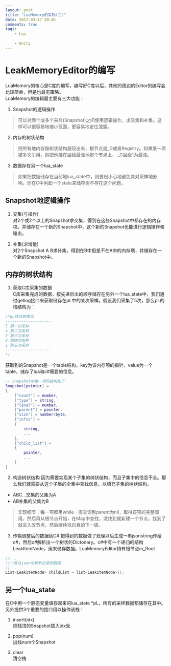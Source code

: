 ```yaml
---
layout: post
title: "LuaMemory的实现(二)"
date: 2017-03-17 20:46
comments: true
tags: 
	- Lua
	
	- Unity  
---
```

# LeakMemoryEditor的编写  
LuaMemory的核心是C库的编写，编写好C库以后，其他的周边的Editor的编写会比较简单，但是也最见策略。  
LuaMemory的编辑器主要有三大功能：
1. Snapshot的逻辑操作
>可以对两个或多个采样(Snapshot)之间使用逻辑操作，求交集和补集。这样可以很容易地缩小范围，更容易地定位泄露。  

2. 内存的树状结构
>把所有地内存按树状结构展现出来，根节点是_G或者Registry。如果某一项被多次引用，则把他挂在层级最浅地那个节点上， _G层级1为最浅。  

3. 数据存在另一个lua_state  
>如果把数据储存在当前地lua_state中，则要很小心地避免其对采样地影响。而在C中另起一个state来储存则不存在这个问题。  

<!-- more -->
## Snapshot地逻辑操作  
1. 交集(与操作)  
对2个或2个以上的Snapshot求交集，得到在这些Snapshot中都存在的内存项。并储存在一个新的Snapshot中，这个新的Snapshot也能进行逻辑操作和输出。  

2. 补集(求增量)  
对2个Snapshot A B求补集，得到在B中但是不在A中的内存项，并储存在一个新的Snapshot中。 

## 内存的树状结构  
1. 获取C库采集的数据  
C库采集完成的数据，按先进后出的顺序储存在另外一个lua_state中，我们通过getlog接口来获取储存在pL中的某次采样。假设我们采集了5次，那么pL的栈结构为：
```c  
/*pL栈当前情况
--------------------
5 第一次采样
4 第二次采样
3 第三次采样
2 第四次采样
1 第五次采样
--------------------
*/
```  
获取到的Snapshot是一个table结构，key为该内存项的指针，value为一个table，储存了lua和c#需要的信息。
```lua  
-- Snapshot中每一项的结构如下
Snapshot[pointer] = 
{
    ["count"] = number,
    ["type"] = string,
    ["level"] = number,
    ["parent"] = pointer,
    ["size"] = number/byte,
    ["infos"] = 
    {
        string,
        ...
    },
    ["child_list"] = 
    {
        pointer,
        ...
    }
}
```  

2. 构造树状结构
因为需要实现某个子集的树状结构，而且子集中的信息不全。那么我们就需要从这个子集的全集中查找信息，以填充子集的树状结构。  
- ABC...交集的父集为A  
- AB补集的父集为B  
>实现细节：每一项都用while一直查询到parent为nil，取得该项的完整调用。然后再从根节点开始，在Map中查找，没找到就新建一个节点，找到了就进入改节点，然后继续找自身的下一级。  

3. 传输调整后的数据给C#
把得到的数据做了处理以后生成一串jsonstring传给c#，然后c#解析出一个树状的Dictonary。c#中有一个递归的结构LeakItemNode，用来储存数据。LuaMemoryEditor持有根节点m_Root    
```c#  
//...
//一些从json中解析出来的数据
//...
List<LeakItemNode> childList = list<LeakItemNode>();
```  
## 另一个lua_state
在C中用一个静态变量储存起来的lua_state *pL，所有的采样数据都储存在其中。另外提供3个重要的接口用以操作该栈：
1. insert(idx)  
把栈顶的Snapshot插入idx处  

2. pop(num)  
出栈num个Snapshot  

3. clear  
清空栈